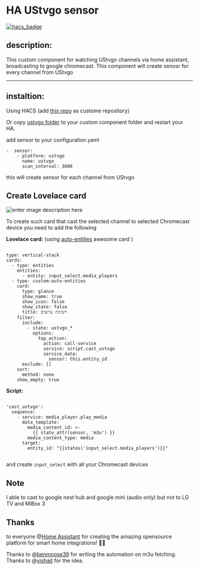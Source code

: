 
# HA UStvgo sensor
[![hacs_badge](https://img.shields.io/badge/HACS-Custom-41BDF5.svg)](https://github.com/hacs/integration)

## description:
This custom component for watching UStvgo channels via home assistant, broadcasting to google chromecast. 
This component will create senosr for every channel from UStvgo

------------
## instaltion:
Using HACS (add [this repo](https://github.com/yohaybn/HA_ustvgo_sensor ) as custome repository) 

Or copy [ustvgo folder](https://github.com/yohaybn/HA_ustvgo_sensor/tree/main/custom-components/ustvgo ) to your custom component folder and restart your HA.  

add sensor to your configuration.yaml
<pre><code>-  sensor:
	- platform: ustvgo
	  name: ustvgo
	  scan_interval: 3600
</code></pre>
this will create sensor for each channel from UStvgo
## Create Lovelace card
![enter image description here](https://github.com/yohaybn/HA_ustvgo_sensor/blob/main/images/lovelace.png?raw=true)

To create such card that cast the selected channel to selected Chromecast device you need to add the following

**Lovelace card:** (using [auto-entities](https://github.com/thomasloven/lovelace-auto-entities) awesome card )
<pre><code>
type: vertical-stack
cards:
  - type: entities
    entities:
      - entity: input_select.media_players
  - type: custom:auto-entities
    card:
      type: glance
      show_name: true
      show_icon: false
      show_state: false
      title: רשימת ערוצים
    filter:
      include:
        - state: ustvgo_*
          options:
            tap_action:
              action: call-service
              service: script.cast_ustvgo
              service_data:
                sensor: this.entity_id
      exclude: []
    sort:
      method: none
    show_empty: true
</code></pre>
**Script:**
<pre><code>
'cast_ustvgo':
  sequence:
    - service: media_player.play_media
      data_template:
        media_content_id: >-
          {{ state_attr(sensor, 'm3u') }}
        media_content_type: media
      target:
        entity_id: "{{states('input_select.media_players')}}"

</code></pre>

and create <code>input_select</code> with all your Chromecast devices

## Note
I able to cast to google nest hub and google mini (audio only) but not to LG TV and MiBox 3
## Thanks

to everyone @[Home Assistant](https://www.home-assistant.io/ "Home Assistant")
 for creating the amazing opensource platform for smart home integrations! 🙏🏼 

Thanks to @[benmoose39](https://github.com/benmoose39 "benmoose39") for writing the automation on m3u fetching.
Thanks to @[yishait](https://github.com/yishait "yishait") for the idea.
